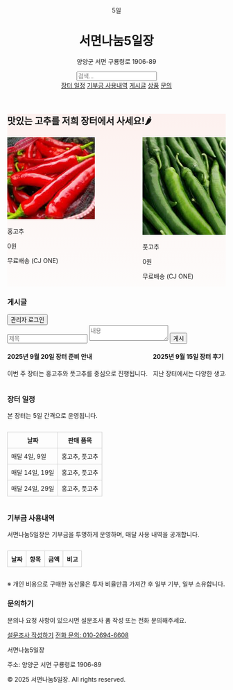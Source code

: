 <!DOCTYPE html>
<html lang="ko">
<head>
  <meta charset="UTF-8">
  <title>서면나눔5일장</title>
  <meta name="description" content="양양군 서면의 장터, 서면나눔5일장 농산물 직거래 페이지입니다.">
  <meta name="viewport" content="width=device-width, initial-scale=1.0">
  <link href="https://unpkg.com/tailwindcss@^2/dist/tailwind.min.css" rel="stylesheet">
  <style>
    .hero-bg{background:linear-gradient(180deg, rgba(255,99,71,0.08), rgba(255,160,122,0.02));}
    .scroll-container{display:flex;overflow-x:auto;scroll-behavior:smooth;}
    .search-item{min-width:300px;margin-right:12px;flex-shrink:0;}
    table {border-collapse: collapse;}
    th, td {border: 1px solid #ccc; padding: 8px;}
  </style>
</head>
<body class="font-sans text-gray-800 bg-gray-50">

  <!-- Header + Search + Menu -->
  <header class="bg-white shadow-sm">
    <div class="max-w-6xl mx-auto px-4 py-4 flex flex-col md:flex-row justify-between items-center space-y-2 md:space-y-0">
      <div class="flex items-center space-x-3">
        <div class="w-12 h-12 bg-red-500 rounded-md flex items-center justify-center text-white font-bold">5일</div>
        <div>
          <h1 class="text-lg font-semibold">서면나눔5일장</h1>
          <p class="text-xs text-gray-500">양양군 서면 구룡령로 1906-89</p>
        </div>
      </div>
      <input id="search-input" type="text" placeholder="검색..." class="px-3 py-1 border rounded w-full md:w-64">
      <nav class="space-x-4 text-sm mt-2 md:mt-0">
        <a href="#schedule" class="hover:underline">장터 일정</a>
        <a href="#donation" class="hover:underline">기부금 사용내역</a>
        <a href="#posts-section" class="hover:underline">게시글</a>
        <a href="#hero-section" class="hover:underline">상품</a>
        <a href="#contact" class="hover:underline">문의</a>
      </nav>
    </div>
  </header>

  <!-- Hero / Product Section -->
  <section id="hero-section" class="hero-bg py-12">
    <div class="max-w-6xl mx-auto px-4">
      <h2 class="text-3xl font-extrabold mb-6 text-center">맛있는 고추를 저희 장터에서 사세요!🌶</h2>
      <div class="scroll-container" id="product-container">
        <div class="bg-white rounded-lg shadow-inner p-4 text-center search-item">
          <img src="홍고추.jpg" alt="홍고추 상품 이미지" class="mx-auto w-48 h-auto mb-2 rounded">
          <p class="font-semibold">홍고추</p>
          <p class="text-red-500 font-bold">0원</p>
          <p class="text-sm text-gray-600">무료배송 (CJ ONE)</p>
        </div>
        <div class="bg-white rounded-lg shadow-inner p-4 text-center search-item">
          <img src="풋고추.jpg" alt="풋고추 상품 이미지" class="mx-auto w-48 h-auto mb-2 rounded">
          <p class="font-semibold">풋고추</p>
          <p class="text-red-500 font-bold">0원</p>
          <p class="text-sm text-gray-600">무료배송 (CJ ONE)</p>
        </div>
      </div>
    </div>
  </section>

  <!-- Posts Section -->
  <section id="posts-section" class="bg-white py-10">
    <div class="max-w-6xl mx-auto px-4">
      <div class="flex justify-between items-center mb-4">
        <h3 class="text-2xl font-bold">게시글</h3>
        <button id="login-btn" class="px-3 py-1 bg-blue-600 text-white rounded">관리자 로그인</button>
      </div>
      <div id="write-post-section" class="mb-4 hidden">
        <input type="text" id="post-title" placeholder="제목" class="border p-2 w-full mb-2 rounded">
        <textarea id="post-content" placeholder="내용" class="border p-2 w-full mb-2 rounded"></textarea>
        <button id="submit-post" class="px-3 py-1 bg-green-600 text-white rounded">게시</button>
      </div>
      <div class="scroll-container" id="posts-container">
        <div class="border-b py-2 px-4 w-96 flex-shrink-0 search-item">
          <h4 class="font-semibold">2025년 9월 20일 장터 준비 안내</h4>
          <p>이번 주 장터는 홍고추와 풋고추를 중심으로 진행됩니다.</p>
        </div>
        <div class="border-b py-2 px-4 w-96 flex-shrink-0 search-item">
          <h4 class="font-semibold">2025년 9월 15일 장터 후기</h4>
          <p>지난 장터에서는 다양한 생고추가 판매되었습니다.</p>
        </div>
      </div>
    </div>
  </section>

  <!-- Schedule Section -->
  <section id="schedule" class="bg-white py-8">
    <div class="max-w-6xl mx-auto px-4">
      <h3 class="text-2xl font-bold mb-4">장터 일정</h3>
      <p class="text-gray-600 mb-4">본 장터는 5일 간격으로 운영됩니다.</p>
      <div class="overflow-auto scroll-container bg-gray-50 p-4 rounded">
        <table class="min-w-full text-sm text-left border">
          <thead class="bg-gray-100">
            <tr>
              <th class="p-2">날짜</th>
              <th class="p-2">판매 품목</th>
            </tr>
          </thead>
          <tbody id="schedule-body">
            <tr>
              <td class="p-2">매달 4일, 9일</td>
              <td class="p-2">홍고추, 풋고추</td>
            </tr>
            <tr>
              <td class="p-2">매달 14일, 19일</td>
              <td class="p-2">홍고추, 풋고추</td>
            </tr>
            <tr>
              <td class="p-2">매달 24일, 29일</td>
              <td class="p-2">홍고추, 풋고추</td>
            </tr>
          </tbody>
        </table>
      </div>
    </div>
  </section>

  <!-- Donation Section -->
  <section id="donation" class="bg-white py-10">
    <div class="max-w-6xl mx-auto px-4">
      <h3 class="text-2xl font-bold mb-4">기부금 사용내역</h3>
      <p class="text-gray-600 mb-4">서면나눔5일장은 기부금을 투명하게 운영하며, 매달 사용 내역을 공개합니다.</p>
      <div class="overflow-auto scroll-container bg-gray-50 p-4 rounded">
        <table class="min-w-full text-sm text-left border">
          <thead class="bg-gray-100">
            <tr>
              <th class="p-2">날짜</th>
              <th class="p-2">항목</th>
              <th class="p-2">금액</th>
              <th class="p-2">비고</th>
            </tr>
          </thead>
          <tbody id="donation-body"></tbody>
        </table>
      </div>
      <p class="mt-4 text-sm text-gray-500">※ 개인 비용으로 구매한 농산물은 투자 비율만큼 가져간 후 일부 기부, 일부 소유합니다.</p>
    </div>
  </section>

  <!-- Contact Section -->
  <section id="contact" class="max-w-6xl mx-auto px-4 py-10 text-center">
    <h3 class="text-2xl font-bold mb-3">문의하기</h3>
    <p class="mb-4 text-gray-600">문의나 요청 사항이 있으시면 설문조사 폼 작성 또는 전화 문의해주세요.</p>
    <div class="flex flex-col md:flex-row justify-center gap-4">
      <a href="https://forms.gle/h7DNUtKJ9b5EeR3CA" target="_blank" class="px-6 py-3 bg-blue-600 text-white rounded shadow hover:bg-blue-700 transition">설문조사 작성하기</a>
      <a href="tel:01026946608" class="px-6 py-3 bg-green-600 text-white rounded shadow hover:bg-green-700 transition">전화 문의: 010-2694-6608</a>
    </div>
  </section>

  <!-- Footer -->
  <footer class="bg-gray-800 text-gray-200 py-6 mt-8">
    <div class="max-w-6xl mx-auto px-4 text-sm flex flex-col md:flex-row justify-between">
      <div>
        <p class="font-semibold">서면나눔5일장</p>
        <p class="text-xs">주소: 양양군 서면 구룡령로 1906-89</p>
      </div>
      <div class="text-xs text-gray-400">
        <p>© 2025 서면나눔5일장. All rights reserved.</p>
      </div>
    </div>
  </footer>

  <!-- Scripts -->
  <script>
    // 관리자 로그인
    const loginBtn = document.getElementById('login-btn');
    const writeSection = document.getElementById('write-post-section');
    loginBtn.addEventListener('click', ()=>{
      const id = prompt("관리자 ID를 입력하세요:");
      const pw = prompt("비밀번호를 입력하세요:");
      if(id==='eonju23' && pw==='200301'){
        alert("관리자 로그인 성공");
        writeSection.classList.remove('hidden');
      } else {
        alert("로그인 실패");
      }
    });

    // 게시글 작성
    const submitPostBtn = document.getElementById('submit-post');
    submitPostBtn.addEventListener('click', ()=>{
      const title = document.getElementById('post-title').value;
      const content = document.getElementById('post-content').value;
      if(title && content){
        const postDiv = document.createElement('div');
        postDiv.className = "border-b py-2 px-4 w-96 flex-shrink-0 search-item";
        postDiv.innerHTML = `<h4 class="font-semibold">${title}</h4><p>${content}</p>`;
        document.getElementById('posts-container').prepend(postDiv);
        document.getElementById('post-title').value='';
        document.getElementById('post-content').value='';
      }
    });

    // 구글 시트 API 불러오기
    async function loadDonations() {
      const sheetId = "1BonKPabCsJpnpmatmyoabENRZjgxpOmN7q73cgQdFD8";
      const sheetName = "Sheet1";
      const url = `https://opensheet.elk.sh/${sheetId}/${sheetName}`;
      try{
        const res = await fetch(url);
        const data = await res.json();
        const tbody = document.getElementById("donation-body");
        tbody.innerHTML = "";
        data.forEach(row=>{
          const tr = document.createElement('tr');
          tr.innerHTML = `<td class="p-2 border">${row.날짜||''}</td><td class="p-2 border">${row.항목||''}</td><td class="p-2 border">${row.금액||''}</td><td class="p-2 border">${row.비고||''}</td>`;
          tbody.appendChild(tr);
        });
      }catch(err){console.error(err);}
    }
    loadDonations();

    // 검색
    const searchInput = document.getElementById('search-input');
    searchInput.addEventListener('input', function(){
      const q = this.value.toLowerCase();
      // 상품
      document.querySelectorAll('#product-container .search-item').forEach(item=>{
        item.style.display = item.textContent.toLowerCase().includes(q)?'block':'none';
      });
      // 게시글
      document.querySelectorAll('#posts-container .search-item').forEach(item=>{
        item.style.display = item.textContent.toLowerCase().includes(q)?'block':'none';
      });
    });
  </script>

</body>
</html>
